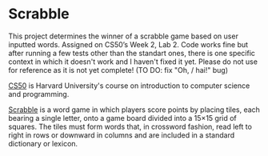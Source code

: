 # Scrabble
This project determines the winner of a scrabble game based on user inputted words. Assigned on CS50’s Week 2, Lab 2. Code works fine but after running a few tests other than the standart ones, there is one specific context in which it doesn't work and I haven't fixed it yet. Please do not use for reference as it is not yet complete! 
(TO DO: fix "Oh, / hai!" bug)


[CS50]( https://pll.harvard.edu/course/cs50-introduction-computer-science?delta=0) is Harvard University's course on introduction to computer science and programming.

[Scrabble]( https://en.wikipedia.org/wiki/Scrabble) is a word game in which players score points by placing tiles, each bearing a single letter, onto a game board divided into a 15×15 grid of squares. The tiles must form words that, in crossword fashion, read left to right in rows or downward in columns and are included in a standard dictionary or lexicon.

